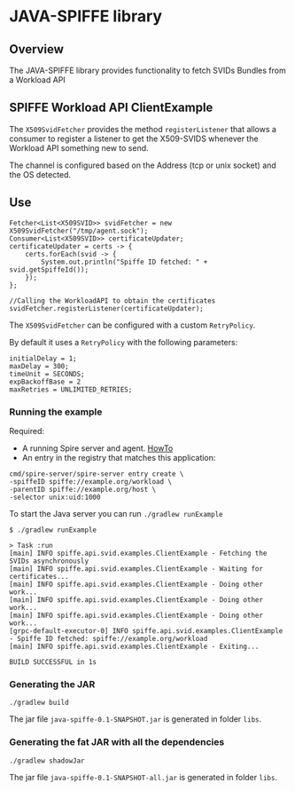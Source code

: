 # JAVA-SPIFFE library

## Overview

The JAVA-SPIFFE library provides functionality to fetch SVIDs Bundles from a Workload API

## SPIFFE Workload API ClientExample

The `X509SvidFetcher` provides the method `registerListener` that allows a consumer to register a listener 
to get the X509-SVIDS whenever the Workload API something new to send. 

The channel is configured based on the Address (tcp or unix socket) and the OS detected.

## Use
```
Fetcher<List<X509SVID>> svidFetcher = new X509SvidFetcher("/tmp/agent.sock");
Consumer<List<X509SVID>> certificateUpdater;
certificateUpdater = certs -> {
    certs.forEach(svid -> {
        System.out.println("Spiffe ID fetched: " + svid.getSpiffeId());
    });
};

//Calling the WorkloadAPI to obtain the certificates
svidFetcher.registerListener(certificateUpdater);
```

The `X509SvidFetcher` can be configured with a custom `RetryPolicy`. 

By default it uses a `RetryPolicy` with the following parameters:

```
initialDelay = 1;
maxDelay = 300;
timeUnit = SECONDS;
expBackoffBase = 2
maxRetries = UNLIMITED_RETRIES;
```

### Running the example

Required:
* A running Spire server and agent. [HowTo](https://github.com/spiffe/spire#installing-spire-server-and-agent)
* An entry in the registry that matches this application:
```
cmd/spire-server/spire-server entry create \
-spiffeID spiffe://example.org/workload \
-parentID spiffe://example.org/host \
-selector unix:uid:1000
```

To start the Java server you can run `./gradlew runExample`

```
$ ./gradlew runExample

> Task :run
[main] INFO spiffe.api.svid.examples.ClientExample - Fetching the SVIDs asynchronously
[main] INFO spiffe.api.svid.examples.ClientExample - Waiting for certificates...
[main] INFO spiffe.api.svid.examples.ClientExample - Doing other work...
[main] INFO spiffe.api.svid.examples.ClientExample - Doing other work...
[main] INFO spiffe.api.svid.examples.ClientExample - Doing other work...
[grpc-default-executor-0] INFO spiffe.api.svid.examples.ClientExample - Spiffe ID fetched: spiffe://example.org/workload
[main] INFO spiffe.api.svid.examples.ClientExample - Exiting...

BUILD SUCCESSFUL in 1s

```

### Generating the JAR  

```
./gradlew build
```

The jar file `java-spiffe-0.1-SNAPSHOT.jar` is generated in folder `libs`.

### Generating the fat JAR with all the dependencies

```
./gradlew shadowJar
```

The jar file `java-spiffe-0.1-SNAPSHOT-all.jar` is generated in folder `libs`.
